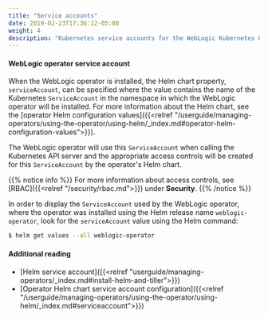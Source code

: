 ```yaml
---
title: "Service accounts"
date: 2019-02-23T17:36:12-05:00
weight: 4
description: "Kubernetes service accounts for the WebLogic Kubernetes Operator"
---
```



#### WebLogic operator service account

When the WebLogic operator is installed, the Helm chart property, `serviceAccount`, can
be specified where the value contains the name of the Kubernetes `ServiceAccount`
in the namespace in which the WebLogic operator will be installed.
For more information about the Helm chart, see the
[operator Helm configuration values]({{<relref "/userguide/managing-operators/using-the-operator/using-helm/_index.md#operator-helm-configuration-values">}}).

The WebLogic operator will use this `ServiceAccount` when calling the Kubernetes API server
and the appropriate access controls will be created for this `ServiceAccount` by
the operator's Helm chart.

{{% notice info %}}
For more information about access controls, see [RBAC]({{<relref "/security/rbac.md">}}) under **Security**.
{{% /notice %}}

In order to display the `ServiceAccount` used by the WebLogic operator,
where the operator was installed using the Helm release name `weblogic-operator`,
look for the `serviceAccount` value using the Helm command:
```bash
$ helm get values --all weblogic-operator
```
#### Additional reading
* [Helm service account]({{<relref "userguide/managing-operators/_index.md#install-helm-and-tiller">}})
* [Operator Helm chart service account configuration]({{<relref "/userguide/managing-operators/using-the-operator/using-helm/_index.md#serviceaccount">}})
